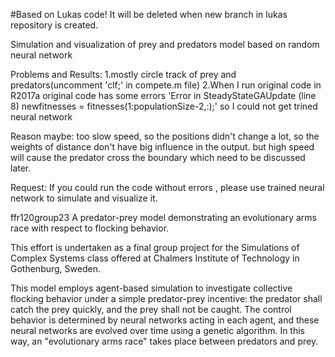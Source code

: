 #Based on Lukas code! It will be deleted when new branch in lukas repository is created. 

Simulation and visualization of prey and predators model based on random neural network

Problems and Results:
1.mostly circle track of prey and predators(uncomment 'clf;' in compete.m file)
2.When I run original code in R2017a original code has some errors 'Error in SteadyStateGAUpdate (line 8) newfitnesses = fitnesses(1:populationSize-2,:);' so I could not get trined neural network

Reason maybe:
too slow speed, so the positions didn't change a lot, so the weights of distance don't have big influence in the output. but high speed will cause the predator cross the boundary which need to be discussed later.

Request:
If you could run the code without errors , please use trained neural network to simulate and visualize it.







ffr120group23
A predator-prey model demonstrating an evolutionary arms race with respect to flocking behavior.

This effort is undertaken as a final group project for the Simulations of Complex Systems class offered at Chalmers Institute of Technology in Gothenburg, Sweden.

This model employs agent-based simulation to investigate collective flocking behavior under a simple predator-prey incentive: the predator shall catch the prey quickly, and the prey shall not be caught. The control behavior is determined by neural networks acting in each agent, and these neural networks are evolved over time using a genetic algorithm. In this way, an "evolutionary arms race" takes place between predators and prey.
